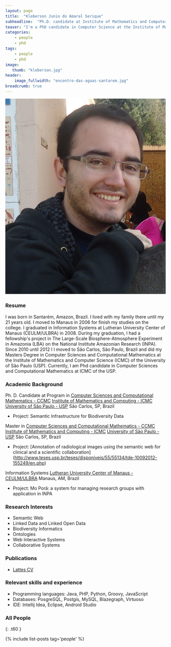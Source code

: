 ```yaml
---
layout: page
title:  "Kleberson Junio do Amaral Serique"
subheadline:  "Ph.D. candidate at Institute of Mathematics and Computer Science (ICMC) of the University of São Paulo (USP) in Brazil."
teaser: "I'm a PhD candidate in Computer Science at the Institute of Mathematics and Computer Science (ICMC) of the University of São Paulo (USP)."
categories:
    - people
    - phd
tags:
    - people
    - phd
image:
   thumb: "kleberson.jpg"
header:
    image_fullwidth: "encontro-das-aguas-santarem.jpg"
breadcrumb: true
---
```

![Kleberson's photo](/images/kleberson.jpg)

### Resume

I was born in Santarém, Amazon, Brazil. I lived with my family there until my 21 years old. I moved to Manaus in 2006 for finish my studies on the college. I graduated in Information Systems at Lutheran University Center of Manaus (CEULM/ULBRA) in 2008. During my graduation, I had a fellowship's project in The Large-Scale Biosphere-Atmosphere Experiment in Amazonia (LBA) on the National Institute Amazonian Research (INPA). Since 2010 until 2012 I I moved to São Carlos, São Paulo, Brazil and did my Masters Degree in Computer Sciences and Computational Mathematics at the Institute of Mathematics and Computer Science (ICMC) of the University of São Paulo (USP). Currently, I am  Phd candidate in Computer Sciences and Computational Mathematics at ICMC of the USP.

### Academic Background


Ph. D. Candidate at Program in [Computer Sciences and Computational Mathematics - CCMC](http://icmc.usp.br/Portal/conteudo/243/13/ciencias-de-computacao-e-matematica-computacional)
[Institute of Mathematics and Computing - ICMC](http://icmc.usp.br)
[University of São Paulo - USP](http://usp.br)
São Carlos, SP, Brazil
* Project: Semantic Infrastructure for Biodiversity Data

Master in [Computer Sciences and Computational Mathematics - CCMC](http://icmc.usp.br/Portal/conteudo/243/13/ciencias-de-computacao-e-matematica-computacional)
[Institute of Mathematics and Computing - ICMC](http://icmc.usp.br)
[University of São Paulo - USP](http://usp.br)
São Carlos, SP, Brazil
* Project: [Annotation of radiological images using the semantic web for clinical and a scientific collaboration] (http://www.teses.usp.br/teses/disponiveis/55/55134/tde-10092012-155249/en.php)

Information Systems 
[Lutheran University Center of Manaus - CEULM/ULBRA](www.ulbra.br/manaus)
Manaus, AM, Brazil
* Project: Mo Porã: a system for managing research groups with application in INPA 


### Research Interests
* Semantic Web
* Linked Data and Linked Open Data
* Biodiversity Informatics
* Ontologies
* Web Interactive Systems
* Collaborative Systems


### Publications
* [Lattes CV]( http://lattes.cnpq.br/5511878919605410)

### Relevant skills and experience
* Programming languages: Java, PHP, Python, Groovy, JavaScript
* Databases: PosgreSQL, Postgis, MySQL, Blazegraph, Virtuoso
* IDE: Intellij Idea, Eclipse, Android Studio



<!--more-->




### All People
{: .t60 }

{% include list-posts tag='people' %}
